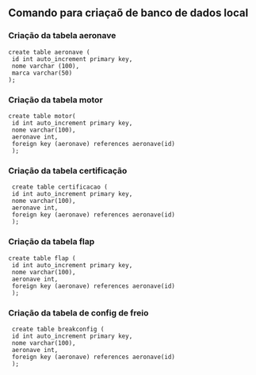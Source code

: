 ## Comando para criaçaõ de banco de dados local

### Criação da tabela aeronave
```
create table aeronave (
 id int auto_increment primary key,
 nome varchar (100),
 marca varchar(50)
);
```

### Criação da tabela motor
```
create table motor(
 id int auto_increment primary key,
 nome varchar(100),
 aeronave int,
 foreign key (aeronave) references aeronave(id)
 );
```

### Criação da tabela certificação
```
 create table certificacao (
 id int auto_increment primary key,
 nome varchar(100),
 aeronave int,
 foreign key (aeronave) references aeronave(id)
 );
```

### Criação da tabela flap
```
create table flap (
 id int auto_increment primary key,
 nome varchar(100),
 aeronave int,
 foreign key (aeronave) references aeronave(id)
 );
```

### Criação da tabela de config de freio
```
 create table breakconfig (
 id int auto_increment primary key,
 nome varchar(100),
 aeronave int,
 foreign key (aeronave) references aeronave(id)
 );
```